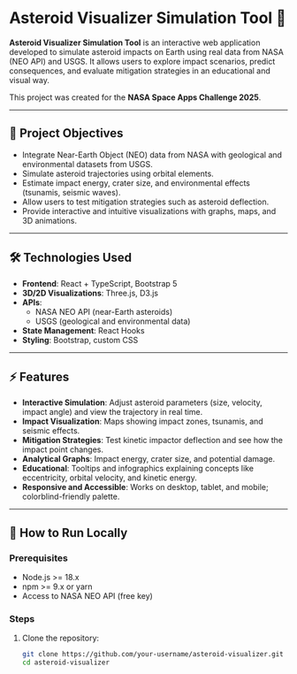 # Asteroid Visualizer Simulation Tool 🚀


**Asteroid Visualizer Simulation Tool** is an interactive web application developed to simulate asteroid impacts on Earth using real data from NASA (NEO API) and USGS. It allows users to explore impact scenarios, predict consequences, and evaluate mitigation strategies in an educational and visual way.

This project was created for the **NASA Space Apps Challenge 2025**.

---

## 📌 Project Objectives

- Integrate Near-Earth Object (NEO) data from NASA with geological and environmental datasets from USGS.
- Simulate asteroid trajectories using orbital elements.
- Estimate impact energy, crater size, and environmental effects (tsunamis, seismic waves).
- Allow users to test mitigation strategies such as asteroid deflection.
- Provide interactive and intuitive visualizations with graphs, maps, and 3D animations.

---

## 🛠 Technologies Used

- **Frontend**: React + TypeScript, Bootstrap 5
- **3D/2D Visualizations**: Three.js, D3.js
- **APIs**:  
  - NASA NEO API (near-Earth asteroids)  
  - USGS (geological and environmental data)
- **State Management**: React Hooks  
- **Styling**: Bootstrap, custom CSS

---

## ⚡ Features

- **Interactive Simulation**: Adjust asteroid parameters (size, velocity, impact angle) and view the trajectory in real time.
- **Impact Visualization**: Maps showing impact zones, tsunamis, and seismic effects.
- **Mitigation Strategies**: Test kinetic impactor deflection and see how the impact point changes.
- **Analytical Graphs**: Impact energy, crater size, and potential damage.
- **Educational**: Tooltips and infographics explaining concepts like eccentricity, orbital velocity, and kinetic energy.
- **Responsive and Accessible**: Works on desktop, tablet, and mobile; colorblind-friendly palette.

---

## 🚀 How to Run Locally

### Prerequisites

- Node.js >= 18.x
- npm >= 9.x or yarn
- Access to NASA NEO API (free key)

### Steps

1. Clone the repository:
   ```bash
   git clone https://github.com/your-username/asteroid-visualizer.git
   cd asteroid-visualizer
